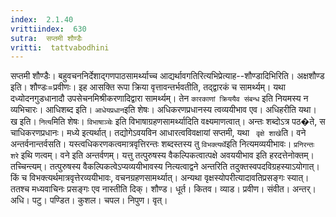```yaml
---
index:  2.1.40
vrittiindex:  630
sutra:  सप्तमी शौण्डैः
vritti:  tattvabodhini 
---
```


सप्तमी शौण्डैः। बहुवचननिर्देशाद्गणपाठसामर्थ्याच्च आद्यर्थावगतिरित्यभिप्रेत्याह--शौण्डादिभिरिति। अक्षशौण्ड इति। शौण्डः=प्रवीणः। इह आसक्ति रूपा क्रिया वृत्तावन्तर्भवतीति, तद्द्वारकं च सामर्थ्यम्। यथा दध्योदनगुडधानादौ उपसेचनमिश्रीकरणादिद्वारा सामर्थ्यम्। तेन `कारकाणां क्रिययैव संबन्ध` इति नियमस्य न व्यभिचारः। आधिशब्द इति। `आधेयप्रधान`इति शेषः। अधिकरणप्रधानस्य त्वव्ययीभाव एव। अधिहरीति यथा। ख इति। `नित्य`मिति शेषः। `विभाषाञ्चेः` इति विभाषाग्रहणसामर्थ्यादिति वक्ष्यमाणत्वात्। अन्तः शब्दोऽत्र पठ�ते, स चाधिकरणप्रधानः। मध्ये इत्यर्थात्। तद्योगेऽवयविन आधारत्वविवक्षायां सप्तमी, यथा ` वृक्षे शाखे`ति। वने अन्तर्वनान्तर्वसति। यस्त्वधिकरणकत्वमात्रवृत्तिरन्तः शब्दस्तस्य तु `विभक्त्यर्थे`इति नित्यमव्ययीभावः। `प्रनिरन्तः शरे` इथि णत्वम्। वने इति अन्तर्वणम्। यत्तु तत्पुरुषस्य वैकल्पिकत्वात्पक्षे अवययीभाव इति हरदत्तेनोक्तम्। तच्चिन्त्यम्। तत्पुरुषस्य वैकल्पिकत्वेऽप्यव्ययीभावस्य नित्यत्वाद्वने अन्तरिति तदुक्तस्वपदविग्रहस्याऽयोगात्। किं च विभक्त्यर्थमात्रवृत्तेरव्ययीभावः, वचनग्रहणसामर्थ्यात्। अन्यथा वृक्षस्योपरीत्यादावतिप्रसङ्गः स्यात्। ततश्च मध्यवाचिनः प्रसङ्गः एव नास्तीति दिक्। शौण्ड। धूर्त। कितव। व्याड। प्रवीण। संवीत। अन्तर्। अधि। पटु। पण्डित। कुशल। चपल। निपुण। वृत्।

